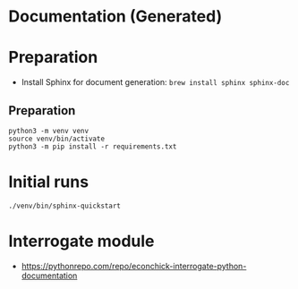 # Documentation (Generated)

# Preparation
+ Install Sphinx for document generation: `brew install sphinx sphinx-doc` 

## Preparation
```
python3 -m venv venv
source venv/bin/activate
python3 -m pip install -r requirements.txt
```


# Initial runs
```
./venv/bin/sphinx-quickstart 
```

# Interrogate module

+ https://pythonrepo.com/repo/econchick-interrogate-python-documentation
